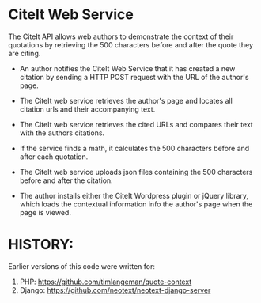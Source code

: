 # CiteIt Web Service

The CiteIt API allows web authors to demonstrate the context of their
quotations by retrieving the 500 characters before and after the quote
they are citing.


* An author notifies the CiteIt Web Service that it has created a new
citation by sending a HTTP POST request with the URL of the author's page.

* The CiteIt web service retrieves the author's page and locates all
citation urls and their accompanying text.

* The CiteIt web service retrieves the cited URLs and compares their text with
the authors citations.

* If the service finds a math, it calculates the 500 characters before and after
each quotation.

* The CiteIt web service uploads json files containing the 500 characters before
and after the citation.

* The author installs either the CiteIt Wordpress plugin or jQuery library,
which loads the contextual information info the author's page when the
page is viewed.



HISTORY:
=============================
Earlier versions of this code were written for:
1) PHP: https://github.com/timlangeman/quote-context
2) Django: https://github.com/neotext/neotext-django-server
